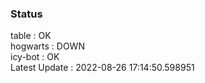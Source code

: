 ### Status


table : OK  
hogwarts : DOWN  
icy-bot : OK  
Latest Update : 2022-08-26 17:14:50.598951
